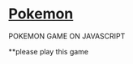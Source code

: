 # [Pokemon](https://arshadkhan615.github.io/Pokemon)
POKEMON GAME ON JAVASCRIPT

**please play this game 
